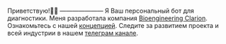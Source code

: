 Приветствую!🤖🔬
———————
Я Ваш персональный бот для диагностики.
Меня разработала компания [Bioengineering Clarion](https://bioengineering-clarion.com/).
Ознакомьтесь с нашей [концепцией](https://medium.com/@bioengineering.clarion/%D0%B3%D0%BE%D1%80%D0%BD-adf2dc06befe).
Следите за развитием проекта и всей индустрии в нашем [телеграм канале](https://t.me/bioengineering_clarion_channel).

